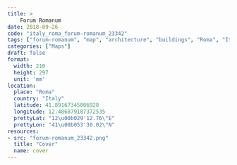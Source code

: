 ```yaml
---
title: > 
    Forum Romanum
date: 2018-09-26
code: "italy_roma_forum-romanum_23342"
tags: ["forum-romanum", "map", "architecture", "buildings", "Roma", "Italy"]
categories: ["Maps"]
draft: false
format:
  width: 210
  height: 297
  unit: 'mm'
location:
  place: "Roma"
  country: "Italy"
  latitude: 41.89167345006928
  longitude: 12.486879187372535
  prettyLat: "12\u00b029'12.76\"E"
  prettyLon: "41\u00b053'30.02\"N"
resources:
- src: "forum-romanum_23342.png"
  title: "Cover"
  name: cover
---
```

